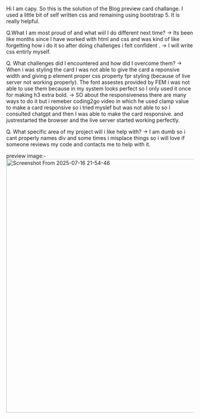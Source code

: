  Hi I am capy. So this is the solution of the Blog preview card challange.  I used a little bit of self written css and remaining using bootstrap 5. It is really helpful.


 Q.What I am most proud of and what wiil I do different next time?
 ->  Its been like months since I have worked with html and css and was kind of like forgetting how i do it so after doing challenges i felt confident .
 -> I will write css entirly myself.

 Q. What challenges did I encountered and how did I overcome them?
 -> When i was styling the card I was not able  to give the card a reponsive width and giving p element proper css property fpr styling (because of live server not working properly). The  font assestes provided by FEM i was not able to use them because in my system looks perfect so I only used it once for making h3 extra bold.
 -> SO about the responsiveness there are many ways to do it but i remeber coding2go video in which he used clamp value to make a card responsive so i tried myslef but was not able to so I consulted chatgpt and then I was able to make the card responsive. and justrestarted the browser and the live server started working perfectly.


 Q. What specific area of my project will i like help with?
 -> I am dumb so i cant properly names div and some times i misplace things so i will love if someone reviews my code and contacts me to help with it. 


  preview image:-
<img width="1374" height="682" alt="Screenshot From 2025-07-16 21-54-46" src="https://github.com/user-attachments/assets/aa3fcba9-d325-4f5b-bed6-064be61017f1" />

